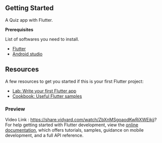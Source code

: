  ## Getting Started
A Quiz app with Flutter.

 **Prerequisites**

 List of softwares you need to install.
 
 * [Flutter](http://flutter.dev/)
 * [Android studio](https://developer.android.com/studio)

## Resources

A few resources to get you started if this is your first Flutter project:

- [Lab: Write your first Flutter app](https://docs.flutter.dev/get-started/codelab)
- [Cookbook: Useful Flutter samples](https://docs.flutter.dev/cookbook)
 ### Preview
 Video Link : https://share.vidyard.com/watch/ZbXnMSgoaodKwRiXWEikjj?
For help getting started with Flutter development, view the
[online documentation](https://docs.flutter.dev/), which offers tutorials,
samples, guidance on mobile development, and a full API reference.
